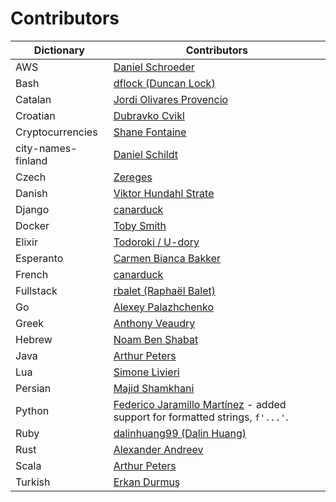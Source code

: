 # Contributors

| Dictionary         | Contributors                                                                                                  |
| ------------------ | ------------------------------------------------------------------------------------------------------------- |
| AWS                | [Daniel Schroeder](https://github.com/udondan)                                                                |
| Bash               | [dflock (Duncan Lock)](https://github.com/dflock)                                                             |
| Catalan            | [Jordi Olivares Provencio](https://github.com/jordiolivares)                                                  |
| Croatian           | [Dubravko Cvikl](https://github.com/dcvikl)                                                                   |
| Cryptocurrencies   | [Shane Fontaine](https://github.com/shanefontaine)                                                            |
| city-names-finland | [Daniel Schildt](https://github.com/d2s)                                                                      |
| Czech              | [Zereges](https://github.com/Zereges)                                                                         |
| Danish             | [Viktor Hundahl Strate](https://github.com/viktorstrate)                                                      |
| Django             | [canarduck](https://github.com/canarduck)                                                                     |
| Docker             | [Toby Smith](https://github.com/tobysmith568)                                                                 |
| Elixir             | [Todoroki / U-dory](https://github.com/ndac-todoroki)                                                         |
| Esperanto          | [Carmen Bianca Bakker](https://github.com/carmenbianca)                                                       |
| French             | [canarduck](https://github.com/canarduck)                                                                     |
| Fullstack          | [rbalet (Raphaël Balet)](https://github.com/rbalet)                                                           |
| Go                 | [Alexey Palazhchenko](https://github.com/AlekSi)                                                              |
| Greek              | [Anthony Veaudry](https://github.com/anthony0030)                                                             |
| Hebrew             | [Noam Ben Shabat](https://github.com/benshabatnoam)                                                           |
| Java               | [Arthur Peters](https://github.com/arthurp)                                                                   |
| Lua                | [Simone Livieri](https://github.com/dwenegar)                                                                 |
| Persian            | [Majid Shamkhani](https://github.com/Majid110)                                                                |
| Python             | [Federico Jaramillo Martínez](https://github.com/jmfederico) - added support for formatted strings, `f'...'`. |
| Ruby               | [dalinhuang99 (Dalin Huang)](https://github.com/dalinhuang99)                                                 |
| Rust               | [Alexander Andreev](https://github.com/andreevlex)                                                            |
| Scala              | [Arthur Peters](https://github.com/arthurp)                                                                   |
| Turkish            | [Erkan Durmuş](https://github.com/derkan)                                                                     |

<!--
    cspell:words Alexander Andreev
    cspell:words Alexey Palazhchenko
    cspell:words Anthony Veaudry
    cspell:words canarduck
    cspell:words Carmen Bianca Bakker
    cspell:words dalinhuang Dalin Huang
    cspell:words Daniel Schildt
    cspell:words dflock
    cspell:words Dubravko Cvikl
    cspell:words Erkan Durmuş
    cspell:words Federico Jaramillo Martínez
    cspell:words Fullstack
    cspell:words Jordi Olivares Provencio
    cspell:words Majid Shamkhani
    cspell:words Noam Ben Shabat
    cspell:words rbalet Raphaël Balet
    cspell:words Shane Fontaine
    cspell:words Simone Livieri
    cspell:words Todoroki / U-dory
    cspell:words Viktor Hundahl Strate
    cspell:words Zereges
-->
